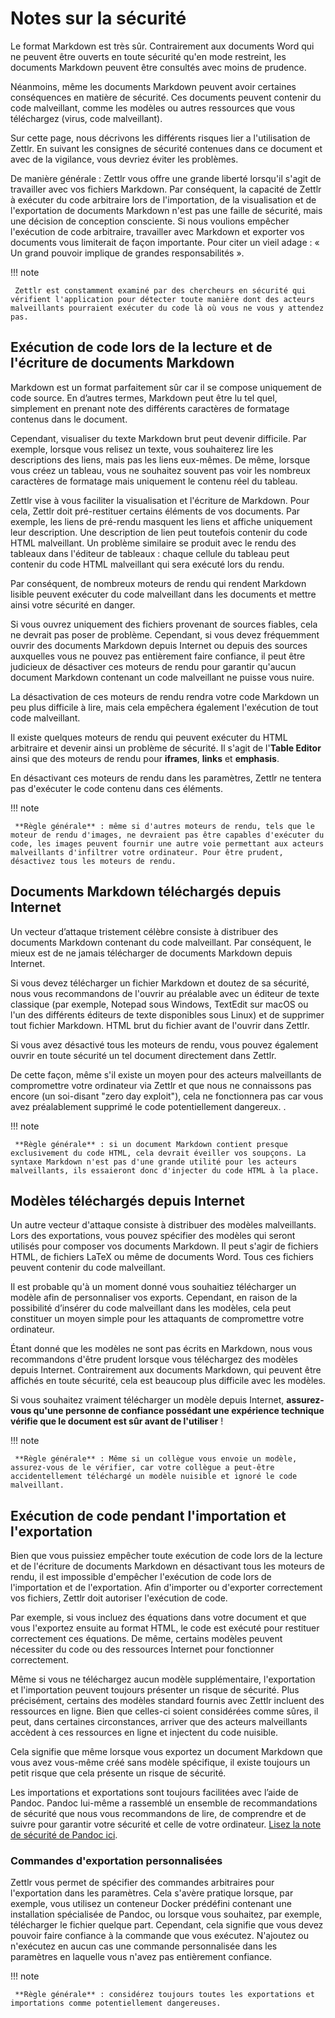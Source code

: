 # Notes sur la sécurité

Le format Markdown est très sûr. Contrairement aux documents Word qui ne peuvent être ouverts en toute sécurité qu'en mode restreint, les documents Markdown peuvent être consultés avec moins de prudence.

Néanmoins, même les documents Markdown peuvent avoir certaines conséquences en matière de sécurité. Ces documents peuvent contenir du code malveillant, comme les modèles ou autres ressources que vous téléchargez (virus, code malveillant).

Sur cette page, nous décrivons les différents risques lier a l'utilisation de Zettlr. En suivant les consignes de sécurité contenues dans ce document et avec de la vigilance, vous devriez éviter les problèmes.

De manière générale : Zettlr vous offre une grande liberté lorsqu'il s'agit de travailler avec vos fichiers Markdown. Par conséquent, la capacité de Zettlr à exécuter du code arbitraire lors de l'importation, de la visualisation et de l'exportation de documents Markdown n'est pas une faille de sécurité, mais une décision de conception consciente. Si nous voulions empêcher l'exécution de code arbitraire, travailler avec Markdown et exporter vos documents vous limiterait de façon importante. Pour citer un vieil adage : « Un grand pouvoir implique de grandes responsabilités ».

!!! note

     Zettlr est constamment examiné par des chercheurs en sécurité qui vérifient l'application pour détecter toute manière dont des acteurs malveillants pourraient exécuter du code là où vous ne vous y attendez pas.


## Exécution de code lors de la lecture et de l'écriture de documents Markdown

Markdown est un format parfaitement sûr car il se compose uniquement de code source. En d’autres termes, Markdown peut être lu tel quel, simplement en prenant note des différents caractères de formatage contenus dans le document.

Cependant, visualiser du texte Markdown brut peut devenir difficile. Par exemple, lorsque vous relisez un texte, vous souhaiterez lire les descriptions des liens, mais pas les liens eux-mêmes. De même, lorsque vous créez un tableau, vous ne souhaitez souvent pas voir les nombreux caractères de formatage mais uniquement le contenu réel du tableau.

Zettlr vise à vous faciliter la visualisation et l'écriture de Markdown. Pour cela, Zettlr doit pré-restituer certains éléments de vos documents. Par exemple, les liens de pré-rendu masquent les liens et affiche uniquement leur description. Une description de lien peut toutefois contenir du code HTML malveillant. Un problème similaire se produit avec le rendu des tableaux dans l'éditeur de tableaux : chaque cellule du tableau peut contenir du code HTML malveillant qui sera exécuté lors du rendu.

Par conséquent, de nombreux moteurs de rendu qui rendent Markdown lisible peuvent exécuter du code malveillant dans les documents et mettre ainsi votre sécurité en danger.

Si vous ouvrez uniquement des fichiers provenant de sources fiables, cela ne devrait pas poser de problème. Cependant, si vous devez fréquemment ouvrir des documents Markdown depuis Internet ou depuis des sources auxquelles vous ne pouvez pas entièrement faire confiance, il peut être judicieux de désactiver ces moteurs de rendu pour garantir qu'aucun document Markdown contenant un code malveillant ne puisse vous nuire.

La désactivation de ces moteurs de rendu rendra votre code Markdown un peu plus difficile à lire, mais cela empêchera également l'exécution de tout code malveillant.

Il existe quelques moteurs de rendu qui peuvent exécuter du HTML arbitraire et devenir ainsi un problème de sécurité. Il s'agit de l'**Table Editor** ainsi que des moteurs de rendu pour **iframes**, **links** et **emphasis**.

En désactivant ces moteurs de rendu dans les paramètres, Zettlr ne tentera pas d'exécuter le code contenu dans ces éléments.

!!! note

     **Règle générale** : même si d'autres moteurs de rendu, tels que le moteur de rendu d'images, ne devraient pas être capables d'exécuter du code, les images peuvent fournir une autre voie permettant aux acteurs malveillants d'infiltrer votre ordinateur. Pour être prudent, désactivez tous les moteurs de rendu.

## Documents Markdown téléchargés depuis Internet

Un vecteur d’attaque tristement célèbre consiste à distribuer des documents Markdown contenant du code malveillant. Par conséquent, le mieux est de ne jamais télécharger de documents Markdown depuis Internet.

Si vous devez télécharger un fichier Markdown et doutez de sa sécurité, nous vous recommandons de l'ouvrir au préalable avec un éditeur de texte classique (par exemple, Notepad sous Windows, TextEdit sur macOS ou l'un des différents éditeurs de texte disponibles sous Linux) et de supprimer tout fichier Markdown. HTML brut du fichier avant de l'ouvrir dans Zettlr.

Si vous avez désactivé tous les moteurs de rendu, vous pouvez également ouvrir en toute sécurité un tel document directement dans Zettlr.

De cette façon, même s'il existe un moyen pour des acteurs malveillants de compromettre votre ordinateur via Zettlr et que nous ne connaissons pas encore (un soi-disant "zero day exploit"), cela ne fonctionnera pas car vous avez préalablement supprimé le code potentiellement dangereux. .

!!! note

     **Règle générale** : si un document Markdown contient presque exclusivement du code HTML, cela devrait éveiller vos soupçons. La syntaxe Markdown n'est pas d'une grande utilité pour les acteurs malveillants, ils essaieront donc d'injecter du code HTML à la place.


## Modèles téléchargés depuis Internet

Un autre vecteur d'attaque consiste à distribuer des modèles malveillants. Lors des exportations, vous pouvez spécifier des modèles qui seront utilisés pour composer vos documents Markdown. Il peut s'agir de fichiers HTML, de fichiers LaTeX ou même de documents Word. Tous ces fichiers peuvent contenir du code malveillant.

Il est probable qu'à un moment donné vous souhaitiez télécharger un modèle afin de personnaliser vos exports. Cependant, en raison de la possibilité d’insérer du code malveillant dans les modèles, cela peut constituer un moyen simple pour les attaquants de compromettre votre ordinateur.

Étant donné que les modèles ne sont pas écrits en Markdown, nous vous recommandons d'être prudent lorsque vous téléchargez des modèles depuis Internet. Contrairement aux documents Markdown, qui peuvent être affichés en toute sécurité, cela est beaucoup plus difficile avec les modèles.

Si vous souhaitez vraiment télécharger un modèle depuis Internet, **assurez-vous qu'une personne de confiance possédant une expérience technique vérifie que le document est sûr avant de l'utiliser** !

!!! note

     **Règle générale** : Même si un collègue vous envoie un modèle, assurez-vous de le vérifier, car votre collègue a peut-être accidentellement téléchargé un modèle nuisible et ignoré le code malveillant.

## Exécution de code pendant l'importation et l'exportation

Bien que vous puissiez empêcher toute exécution de code lors de la lecture et de l'écriture de documents Markdown en désactivant tous les moteurs de rendu, il est impossible d'empêcher l'exécution de code lors de l'importation et de l'exportation. Afin d'importer ou d'exporter correctement vos fichiers, Zettlr doit autoriser l'exécution de code.

Par exemple, si vous incluez des équations dans votre document et que vous l'exportez ensuite au format HTML, le code est exécuté pour restituer correctement ces équations. De même, certains modèles peuvent nécessiter du code ou des ressources Internet pour fonctionner correctement.

Même si vous ne téléchargez aucun modèle supplémentaire, l'exportation et l'importation peuvent toujours présenter un risque de sécurité. Plus précisément, certains des modèles standard fournis avec Zettlr incluent des ressources en ligne. Bien que celles-ci soient considérées comme sûres, il peut, dans certaines circonstances, arriver que des acteurs malveillants accèdent à ces ressources en ligne et injectent du code nuisible.

Cela signifie que même lorsque vous exportez un document Markdown que vous avez vous-même créé sans modèle spécifique, il existe toujours un petit risque que cela présente un risque de sécurité.

Les importations et exportations sont toujours facilitées avec l’aide de Pandoc. Pandoc lui-même a rassemblé un ensemble de recommandations de sécurité que nous vous recommandons de lire, de comprendre et de suivre pour garantir votre sécurité et celle de votre ordinateur. [Lisez la note de sécurité de Pandoc ici](https://pandoc.org/MANUAL#a-note-on-security).

### Commandes d'exportation personnalisées

Zettlr vous permet de spécifier des commandes arbitraires pour l'exportation dans les paramètres. Cela s'avère pratique lorsque, par exemple, vous utilisez un conteneur Docker prédéfini contenant une installation spécialisée de Pandoc, ou lorsque vous souhaitez, par exemple, télécharger le fichier quelque part. Cependant, cela signifie que vous devez pouvoir faire confiance à la commande que vous exécutez. N'ajoutez ou n'exécutez en aucun cas une commande personnalisée dans les paramètres en laquelle vous n'avez pas entièrement confiance.

!!! note

     **Règle générale** : considérez toujours toutes les exportations et importations comme potentiellement dangereuses.